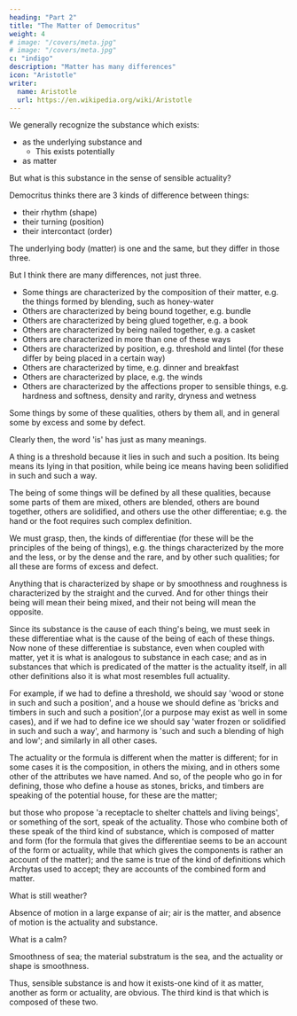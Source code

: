 ```yaml
---
heading: "Part 2"
title: "The Matter of Democritus"
weight: 4
# image: "/covers/meta.jpg"
# image: "/covers/meta.jpg"
c: "indigo"
description: "Matter has many differences"
icon: "Aristotle"
writer:
  name: Aristotle 
  url: https://en.wikipedia.org/wiki/Aristotle
---
```



We generally recognize the substance which exists:
- as the underlying substance and
  - This exists potentially
- as matter

But what is this substance in the sense of sensible actuality?

Democritus thinks there are 3 kinds of difference between things:
- their rhythm (shape)
- their turning (position)
- their intercontact (order)

The underlying body (matter) is one and the same, but they differ in those three.

But I think there are many differences, not just three. 

- Some things are characterized by the composition of their matter, e.g. the things formed by blending, such as honey-water
- Others are characterized by being bound together, e.g. bundle
- Others are characterized by being glued together, e.g. a book
- Others are characterized by being nailed together, e.g. a casket
- Others are characterized in more than one of these ways
- Others are characterized by position, e.g. threshold and lintel (for these differ by being placed in a certain way)
- Others are characterized by time, e.g. dinner and breakfast
- Others are characterized by place, e.g. the winds
- Others are characterized by the affections proper to sensible things, e.g. hardness and softness, density and rarity, dryness and wetness 

Some things by some of these qualities, others by them all, and in general some by excess and some by defect. 

Clearly then, the word 'is' has just as many meanings. 

A thing is a threshold because it lies in such and such a position. Its being means its lying in that position, while being ice means having been solidified in such and such a way. 

The being of some things will be defined by all these qualities, because some parts of them are mixed, others are blended, others are bound together, others are solidified, and others use the other differentiae; e.g. the hand or the foot requires such complex definition. 

We must grasp, then, the kinds of differentiae (for these will be the principles of the being of things), e.g. the things characterized by the more and the less, or by the dense and the rare, and by other such qualities; for all these are forms of excess and defect.


Anything that is characterized by shape or by smoothness and roughness is characterized by the straight and the curved. And for other things their being will mean their being mixed, and their not being will mean the opposite.

Since its substance is the cause of each thing's being, we must seek in these differentiae what is the cause of the being of each of these things. Now none of these differentiae is substance, even when coupled with matter, yet it is what is analogous to substance in each case; and as in substances that which is predicated of the matter is the actuality itself, in all other definitions also it is what most resembles full actuality. 

For example, if we had to define a threshold, we should say 'wood or stone in such and such a position', and a house we should define as 'bricks and timbers in such and such a position',(or a purpose may exist as well in some cases), and if we had to define ice we should say 'water frozen or solidified in such and such a way', and harmony is 'such and such a blending of high and low'; and similarly in all other cases.

The actuality or the formula is different when the matter is different; for in some cases it is the composition, in others the mixing, and in others some other of the attributes we have named. And so, of the people who go in for defining, those who define a house as stones, bricks, and timbers are speaking of the potential house, for these are the matter; 

but those who propose 'a receptacle to shelter chattels and living beings', or something of the sort, speak of the actuality. Those who combine both of these speak of the third kind of substance, which is composed of matter and form (for the formula that gives the differentiae seems to be an account of the form or actuality, while that which gives the components is rather an account of the matter); and the same is true of the kind of definitions which Archytas used to accept; they are accounts of the combined form and matter. 

What is still weather? 

Absence of motion in a large expanse of air; air is the matter, and absence of motion is the actuality and substance. 

What is a calm? 

Smoothness of sea; the material substratum is the sea, and the actuality or shape is smoothness. 

Thus, sensible substance is and how it exists-one kind of it as matter, another as form or actuality, are obvious. The third kind is that which is composed of these two.

